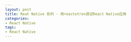 ```yaml
---
layout: post
title: Reat Native 系列 - 用reactotron调试React Native应用
categories:
- React Native
tags:
- React Native
---
```

